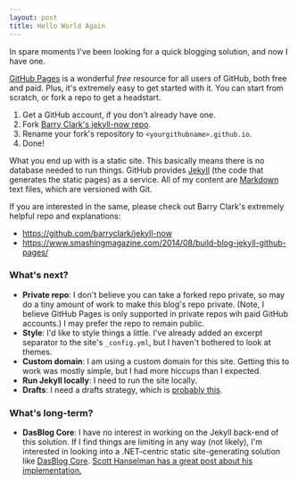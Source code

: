 ```yaml
---
layout: post
title: Hello World Again
---
```


In spare moments I've been looking for a quick blogging solution, and now I have one.

[GitHub Pages](https://docs.github.com/en/pages) is a wonderful *free* resource for all users of GitHub, both free and paid. Plus, it's extremely easy to get started with it. You can start from scratch, or fork a repo to get a headstart.

1. Get a GitHub account, if you don't already have one.
1. Fork [Barry Clark's jekyll-now repo](https://github.com/barryclark/jekyll-now).
1. Rename your fork's repository to `<yourgithubname>.github.io`.
1. Done!

<!--more-->

What you end up with is a static site. This basically means there is no database needed to run things. GitHub provides [Jekyll](https://jekyllrb.com) (the code that generates the static pages) as a service. All of my content are [Markdown](https://daringfireball.net/projects/markdown/) text files, which are versioned with Git.

If you are interested in the same, please check out Barry Clark's extremely helpful repo and explanations:

* <https://github.com/barryclark/jekyll-now>
* <https://www.smashingmagazine.com/2014/08/build-blog-jekyll-github-pages/>

### What's next?
* **Private repo**: I don't believe you can take a forked repo private, so may do a tiny amount of work to make this blog's repo private. (Note, I believe GitHub Pages is only supported in private repos wih paid GitHub accounts.) I may prefer the repo to remain public.
* **Style**: I'd like to style things a little. I've already added an excerpt separator to the site's `_config.yml`, but I haven't bothered to look at themes.
* **Custom domain**: I am using a custom domain for this site. Getting this to work was mostly simple, but I had more hiccups than I expected.
* **Run Jekyll locally**: I need to run the site locally.
* **Drafts**: I need a drafts strategy, which is [probably this](http://seanlaw.github.io/2015/03/14/jekyll-drafts/).

### What's long-term?
* **DasBlog Core**: I have no interest in working on the Jekyll back-end of this solution. If I find things are limiting in any way (not likely), I'm interested in looking into a .NET-centric static site-generating solution like [DasBlog Core](https://github.com/poppastring/dasblog-core). [Scott Hanselman has a great post about his implementation.](https://www.hanselman.com/blog/migrating-this-blog-to-azure-its-done-now-the-work-begins)